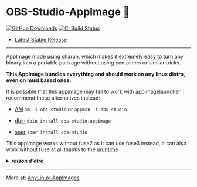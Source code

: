 # OBS-Studio-AppImage 🐧

[![GitHub Downloads](https://img.shields.io/github/downloads/pkgforge-dev/OBS-Studio-AppImage/total?logo=github&label=GitHub%20Downloads)](https://github.com/pkgforge-dev/OBS-Studio-AppImage/releases/latest)
[![CI Build Status](https://github.com//pkgforge-dev/OBS-Studio-AppImage/actions/workflows/blank.yml/badge.svg)](https://github.com/pkgforge-dev/OBS-Studio-AppImage/releases/latest)

* [Latest Stable Release](https://github.com/pkgforge-dev/OBS-Studio-AppImage/releases/latest)

---

AppImage made using [sharun](https://github.com/VHSgunzo/sharun), which makes it extremely easy to turn any binary into a portable package without using containers or similar tricks.

**This AppImage bundles everything and should work on any linux distro, even on musl based ones.**

It is possible that this appimage may fail to work with appimagelauncher, I recommend these alternatives instead: 

* [AM](https://github.com/ivan-hc/AM) `am -i obs-studio` or `appman -i obs-studio`

* [dbin](https://github.com/xplshn/dbin) `dbin install obs-studio.appimage`

* [soar](https://github.com/pkgforge/soar) `soar install obs-studio`

This appimage works without fuse2 as it can use fuse3 instead, it can also work without fuse at all thanks to the [uruntime](https://github.com/VHSgunzo/uruntime)

<details>
  <summary><b><i>raison d'être</i></b></summary>
    <img src="https://github.com/user-attachments/assets/d40067a6-37d2-4784-927c-2c7f7cc6104b" alt="Inspiration Image">
  </a>
</details>

---

More at: [AnyLinux-AppImages](https://pkgforge-dev.github.io/Anylinux-AppImages/) 
